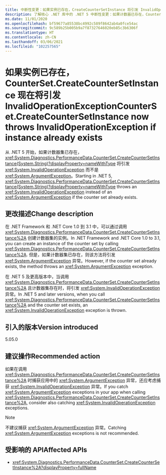 ```yaml
---
title: 中断性变更：如果实例已存在，CreateCounterSetInstance 将引发 InvalidOperationException
description: 了解核心 .NET 库中的 .NET 5 中断性变更：如果计数器已存在，CounterSet.CreateCounterSetInstance 将引发不同的异常。
ms.date: 11/01/2020
ms.openlocfilehash: bf59677a85538bc4992c589f8642ab4a0fce54ac
ms.sourcegitcommit: 9c589b25b005b9a7f87327646020eb85c3b6306f
ms.translationtype: HT
ms.contentlocale: zh-CN
ms.lasthandoff: 03/06/2021
ms.locfileid: "102257565"
---
```

# <a name="countersetcreatecountersetinstance-now-throws-invalidoperationexception-if-instance-already-exists"></a><span data-ttu-id="6848b-103">如果实例已存在，CounterSet.CreateCounterSetInstance 现在将引发 InvalidOperationException</span><span class="sxs-lookup"><span data-stu-id="6848b-103">CounterSet.CreateCounterSetInstance now throws InvalidOperationException if instance already exists</span></span>

<span data-ttu-id="6848b-104">从 .NET 5 开始，如果计数器集已存在，<xref:System.Diagnostics.PerformanceData.CounterSet.CreateCounterSetInstance(System.String)?displayProperty=nameWithType> 将引发 <xref:System.InvalidOperationException> 而不是 <xref:System.ArgumentException>。</span><span class="sxs-lookup"><span data-stu-id="6848b-104">Starting in .NET 5, <xref:System.Diagnostics.PerformanceData.CounterSet.CreateCounterSetInstance(System.String)?displayProperty=nameWithType> throws an <xref:System.InvalidOperationException> instead of an <xref:System.ArgumentException> if the counter set already exists.</span></span>

## <a name="change-description"></a><span data-ttu-id="6848b-105">更改描述</span><span class="sxs-lookup"><span data-stu-id="6848b-105">Change description</span></span>

<span data-ttu-id="6848b-106">在 .NET Framework 和 .NET Core 1.0 到 3.1 中，可以通过调用 <xref:System.Diagnostics.PerformanceData.CounterSet.CreateCounterSetInstance%2A> 创建计数器集的实例。</span><span class="sxs-lookup"><span data-stu-id="6848b-106">In .NET Framework and .NET Core 1.0 to 3.1, you can create an instance of the counter set by calling <xref:System.Diagnostics.PerformanceData.CounterSet.CreateCounterSetInstance%2A>.</span></span> <span data-ttu-id="6848b-107">但是，如果计数器集已存在，则该方法将引发 <xref:System.ArgumentException> 异常。</span><span class="sxs-lookup"><span data-stu-id="6848b-107">However, if the counter set already exists, the method throws an <xref:System.ArgumentException> exception.</span></span>

<span data-ttu-id="6848b-108">在 .NET 5 及更高版本中，当调用 <xref:System.Diagnostics.PerformanceData.CounterSet.CreateCounterSetInstance%2A> 且计数器集存在时，将引发 <xref:System.InvalidOperationException> 异常。</span><span class="sxs-lookup"><span data-stu-id="6848b-108">In .NET 5 and later versions, when you call <xref:System.Diagnostics.PerformanceData.CounterSet.CreateCounterSetInstance%2A> and the counter set exists, an <xref:System.InvalidOperationException> exception is thrown.</span></span>

## <a name="version-introduced"></a><span data-ttu-id="6848b-109">引入的版本</span><span class="sxs-lookup"><span data-stu-id="6848b-109">Version introduced</span></span>

<span data-ttu-id="6848b-110">5.0</span><span class="sxs-lookup"><span data-stu-id="6848b-110">5.0</span></span>

## <a name="recommended-action"></a><span data-ttu-id="6848b-111">建议操作</span><span class="sxs-lookup"><span data-stu-id="6848b-111">Recommended action</span></span>

<span data-ttu-id="6848b-112">如果在调用 <xref:System.Diagnostics.PerformanceData.CounterSet.CreateCounterSetInstance%2A> 时捕获应用中的 <xref:System.ArgumentException> 异常，还应考虑捕获 <xref:System.InvalidOperationException> 异常。</span><span class="sxs-lookup"><span data-stu-id="6848b-112">If you catch <xref:System.ArgumentException> exceptions in your app when calling <xref:System.Diagnostics.PerformanceData.CounterSet.CreateCounterSetInstance%2A>, consider also catching <xref:System.InvalidOperationException> exceptions.</span></span>

> [!NOTE]
> <span data-ttu-id="6848b-113">不建议捕获 <xref:System.ArgumentException> 异常。</span><span class="sxs-lookup"><span data-stu-id="6848b-113">Catching <xref:System.ArgumentException> exceptions is not recommended.</span></span>

## <a name="affected-apis"></a><span data-ttu-id="6848b-114">受影响的 API</span><span class="sxs-lookup"><span data-stu-id="6848b-114">Affected APIs</span></span>

- <xref:System.Diagnostics.PerformanceData.CounterSet.CreateCounterSetInstance%2A?displayProperty=fullName>

<!--

### Category

Core .NET libraries

### Affected APIs

- `M:System.Diagnostics.PerformanceData.CounterSet.CreateCounterSetInstance(System.String)`

-->
